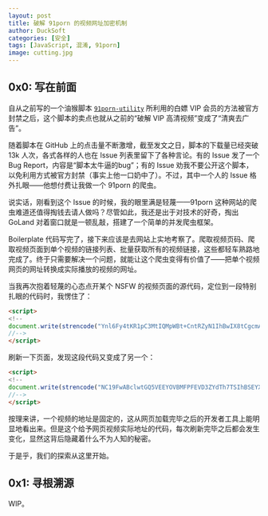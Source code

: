 ```yaml
---
layout: post
title: 破解 91porn 的视频网址加密机制
author: DuckSoft
categories: [安全]
tags: [JavaScript, 混淆, 91porn]
image: cutting.jpg
---
```


## 0x0: 写在前面
自从之前写的一个油猴脚本 [`91porn-utility`](https://github.com/DuckSoft/91porn-utility) 所利用的白嫖 VIP 会员的方法被官方封禁之后，这个脚本的卖点也就从之前的“破解 VIP 高清视频”变成了“清爽去广告”。

随着脚本在 GitHub 上的点击量不断激增，截至发文之日，脚本的下载量已经突破 13k 人次，各式各样的人也在 Issue 列表里留下了各种言论。有的 Issue 发了一个 Bug Report，内容是“脚本太牛逼的bug”；有的 Issue 劝我不要公开这个脚本，以免利用方式被官方封禁（事实上他一口奶中了）。不过，其中一个人的 Issue 格外扎眼——他想付费让我做一个 91porn 的爬虫。

说实话，刚看到这个 Issue 的时候，我的眼里满是轻蔑——91porn 这种网站的爬虫难道还值得掏钱去请人做吗？尽管如此，我还是出于对技术的好奇，掏出 GoLand 对着窗口就是一顿乱敲，搭建了一个简单的并发爬虫框架。

Boilerplate 代码写完了，接下来应该是去网站上实地考察了。爬取视频页码、爬取视频页面到单个视频的链接列表、批量获取所有的视频链接，这些都轻车熟路地完成了。终于只需要解决一个问题，就能让这个爬虫变得有价值了——把单个视频网页的网址转换成实际播放的视频的网址。

当我再次抱着轻蔑的心态点开某个 NSFW 的视频页面的源代码，定位到一段特别扎眼的代码时，我愣住了：

```html
<script>
<!--
document.write(strencode("Ynl6Fy4tKR1pC3MtIQMpWBt+CntRZyN1IhBwIX8tCgcmAGVgJV0JQX8oAAsFFF0fEXMfFgEzBRJ9Pg90HytYHxISAhpVXwFYFWFfdjR2IGdmJGktYg9jczRqASIEJ2UhDwFyJQsfGSIYPhwFGDcMGn4sI04PFCBcKiscdCk+BUAGWxMWLhEBNQYKY1x8cldK","214aJucw3X1WBndaQLbK5/bCniHY0ymrkj0Qi7n83BksImdkr7NlMIHh3DBFPhmkqVS56lPaGP0Dy3vU+H+X/Z1Ff/mkfc3yVTCpZLCNHjY4VMMb3xv6BPG2ccNAJyPyLhIftVWCJ8R+","Ynl6Fy4tKR1pC3MtIQMpWBt+CntRZyN1IhBwIX8tCgcmAGVgJV0JQX8oAAsFFF0fEXMfFgEzBRJ9Pg90HytYHxISAhpVXwFYFWFfdjR2IGdmJGktYg9jczRqASIEJ2UhDwFyJQsfGSIYPhwFGDcMGn4sI04PFCBcKiscdCk+BUAGWxMWLhEBNQYKY1x8cldK"));
//-->
</script>
```

刷新一下页面，发现这段代码又变成了另一个：

```html
<script>
<!--
document.write(strencode("NC19FwABclwtGQ5VEEYOVBMFPFEVD3ZYdTh7TSIhBSEYXhZ+DlpRGCAEOEsOFGE9AS4eGQZMAAIrAmYBFjN8FlAAHngOBCkBdwpKRTFXEzsqNRtTHycccD06BEAHPwwmHTgYEDkLbSFoe3UIHhF5LTQGKT0iGWU3MwEAU1AQGUASejBJG3U4PRtEVScqJlBK","de3adY86wJL/s+CmY7TaqG7n9AC5mubTU4COB06alnS3BmXIbjOcJ6Mxex+3YpIb3DOWm7x88Ls/UdEaxXJ+PpVAnoI4HhBSSBpGlX7M8/09Pk8UyRpJls0YzIRf3WLyXIj9A2nKWvdP","NC19FwABclwtGQ5VEEYOVBMFPFEVD3ZYdTh7TSIhBSEYXhZ+DlpRGCAEOEsOFGE9AS4eGQZMAAIrAmYBFjN8FlAAHngOBCkBdwpKRTFXEzsqNRtTHycccD06BEAHPwwmHTgYEDkLbSFoe3UIHhF5LTQGKT0iGWU3MwEAU1AQGUASejBJG3U4PRtEVScqJlBK"));
//-->
</script>
```

按理来讲，一个视频的地址是固定的，这从网页加载完毕之后的开发者工具上能明显地看出来。但是这个给予网页视频实际地址的代码，每次刷新完毕之后都会发生变化，显然这背后隐藏着什么不为人知的秘密。

于是乎，我们的探索从这里开始。

## 0x1: 寻根溯源

WIP。
